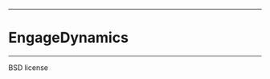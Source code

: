 
------------------------------------------------------------

# EngageDynamics



------------------------------------------------------------

BSD license
